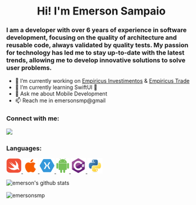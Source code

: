 <h1 style="text-align: center;">Hi! I'm Emerson Sampaio

</h1>
<h3>I am a developer with over 6 years of experience in software development, focusing on the quality of architecture and reusable code, always validated by quality tests. My passion for technology has led me to stay up-to-date with the latest trends, allowing me to develop innovative solutions to solve user problems.</h3>

- 🔭 I’m currently working on [Empiricus Investimentos](https://apps.apple.com/br/app/empiricus-investimentos/id1438455844) & [Empiricus Trade](https://apps.apple.com/br/app/empiricus-trade/id1540443043)
- 🌱 I’m currently learning SwiftUI 
- 💬 Ask me about Mobile Development
- 📫 Reach me in emersonsmp@gmail
<!-- - 📄 Know about my experiences in my Resume -->

<h3 align="left">Connect with me:</h3>
 <p align="left">
 <a href="https://www.linkedin.com/in/emersonsmp" target="_blank"><img src="https://img.shields.io/badge/-LinkedIn-%230077B5?style=for-the-badge&logo=linkedin&logoColor=white"></a>
</p>

<h3 align="left">Languages:</h3>
 <p align="left"> 
 	<a href="https://developer.apple.com/swift/" target="_blank" rel="noreferrer"> <img src="https://raw.githubusercontent.com/devicons/devicon/master/icons/swift/swift-original.svg" alt="swift" width="40" height="40"/> </a>
  <a href="https://developer.apple.com/swift/" target="_blank" rel="noreferrer"> <img src="https://github.com/emersonsmp/emersonsmp/blob/6313fe5c00f309b1560b1100bd8f0b964b637e21/assets/icone-apple.png" alt="swift" width="40" height="40"/> </a>
 	<a href="https://dotnet.microsoft.com/en-us/apps/xamarin/xamarin-forms" target="_blank" rel="noreferrer"> <img src="https://raw.githubusercontent.com/devicons/devicon/master/icons/xamarin/xamarin-original.svg" alt="xamarin" width="40" height="40"/> </a>
  <a href="https://developer.apple.com/swift/" target="_blank" rel="noreferrer"> <img src="https://github.com/emersonsmp/emersonsmp/blob/79272f64604bf5ed4ffd3a67a4fdeadadfcadd5d/assets/android.png" alt="swift" width="35" height="40"/> </a>
 	<a href="https://learn.microsoft.com/pt-br/dotnet/csharp/" target="_blank" rel="noreferrer"> <img src="https://raw.githubusercontent.com/devicons/devicon/master/icons/csharp/csharp-original.svg" alt="csharp" width="40" height="40"/> </a>  
 <a href="https://python.org.br" target="_blank" rel="noreferrer"> <img src="https://raw.githubusercontent.com/devicons/devicon/master/icons/python/python-original.svg" alt="python" width="40" height="40"/> </a> </p>
 
  ![emerson's github stats](https://github-readme-stats.vercel.app/api?username=emersonsmp&show_icons=true&theme=merko)
 <p>
 	<img align="center" src="https://github-readme-stats.vercel.app/api/top-langs?username=emersonsmp&show_icons=true&locale=en&layout=compact" alt="emersonsmp" />
 </p>